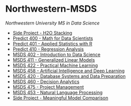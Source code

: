 # Northwestern-MSDS
*Northwestern University MS in Data Science*

-   [Side Project - H2O Stacking][]
-   [Predict 400 - Math for Data Scientists][]
-   [Predict 401 - Applied Statistics with R][]
-   [Predict 410 - Regression Analysis][]
-   [MSDS 402 - Introduction to Data Science][]
-   [MSDS 411 - Generalized Linear Models][]
-   [MSDS 422 - Practical Machine Learning][]
-   [MSDS 458 - Artificial Intelligence and Deep Learning][]
-   [MSDS 420 - Database Systems and Data Preparation][]
-   [MSDS 460 - Decision Analytics][]
-   [MSDS 475 - Project Management][]
-   [MSDS 453 - Natural Language Processing][]
-   [Side Project - Meaningful Model Comparison][]

[Predict 400 - Math for Data Scientists]: /Predict%20400/README.md
[Predict 401 - Applied Statistics with R]: /Predict%20401/README.md
[Predict 410 - Regression Analysis]: /Predict%20410/README.md
[MSDS 402 - Introduction to Data Science]: /MSDS%20402/README.md
[MSDS 411 - Generalized Linear Models]: /MSDS%20411/README.md
[MSDS 422 - Practical Machine Learning]: /MSDS%20422
[MSDS 458 - Artificial Intelligence and Deep Learning]: /MSDS%20458
[MSDS 420 - Database Systems and Data Preparation]: /MSDS%20420/README.md
[MSDS 460 - Decision Analytics]: /MSDS%20460/README.md
[MSDS 475 - Project Management]: /MSDS%20475/README.md
[MSDS 453 - Natural Language Processing]: /MSDS%20453
[Side Project - H2O Stacking]: /Side%20Projects/Stacking%20with%20h2o.ipynb
[Side Project - Meaningful Model Comparison]: /Side%20Projects/model_comparison/README.md
